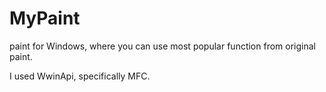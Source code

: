 # MyPaint
paint for Windows, where you can use most popular function from original paint.

I used WwinApi, specifically MFC.
